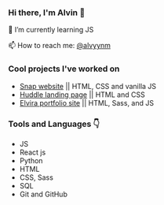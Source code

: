 ### Hi there, I'm Alvin 👋

🌱 I’m currently learning JS

📫 How to reach me: [@alvyynm](https://twitter.com/alvyynm)

### Cool projects I've worked on

- [Snap website](https://alvyynm.github.io/snap-website/) || HTML, CSS and vanilla JS
- [Huddle landing page](https://alvyynm.github.io/huddle-landing-page/) || HTML and CSS
- [Elvira portfolio site](https://whimsical-bunny-f4ba8c.netlify.app) || HTML, Sass, and JS

### Tools and Languages 👇
- JS
- React js
- Python
- HTML
- CSS, Sass
- SQL
- Git and GitHub

<!--
**alvyynm/alvyynm** is a ✨ _special_ ✨ repository because its `README.md` (this file) appears on your GitHub profile.

Here are some ideas to get you started:

- 🔭 I’m currently working on ...
- 🌱 I’m currently learning Frontend development
- 👯 I’m looking to collaborate on ...
- 🤔 I’m looking for help with ...
- 💬 Ask me about ...
- 📫 How to reach me: ...
- 😄 Pronouns: ...
- ⚡ Fun fact: ...
-->
